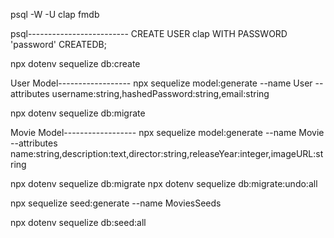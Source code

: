 psql -W -U clap fmdb

psql-------------------------
CREATE USER clap WITH PASSWORD 'password' CREATEDB;

npx dotenv sequelize db:create

User Model------------------
npx sequelize model:generate --name User --attributes username:string,hashedPassword:string,email:string

npx dotenv sequelize db:migrate

Movie Model------------------
npx sequelize model:generate --name Movie --attributes name:string,description:text,director:string,releaseYear:integer,imageURL:string

npx dotenv sequelize db:migrate
npx dotenv sequelize db:migrate:undo:all


npx sequelize seed:generate --name MoviesSeeds

npx dotenv sequelize db:seed:all
